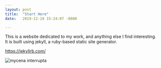 ```yaml
---
layout: post
title:  "Start Here"
date:   2019-12-18 15:24:07 -0800

---
```

This is a website dedicated to my work, and anything else I find interesting. It is built using jekyll, a ruby-based static site generator.

https://jekyllrb.com/

<img src='https://upload.wikimedia.org/wikipedia/commons/1/16/Mycena_interrupta.jpg' alt= "mycena interrupta">
